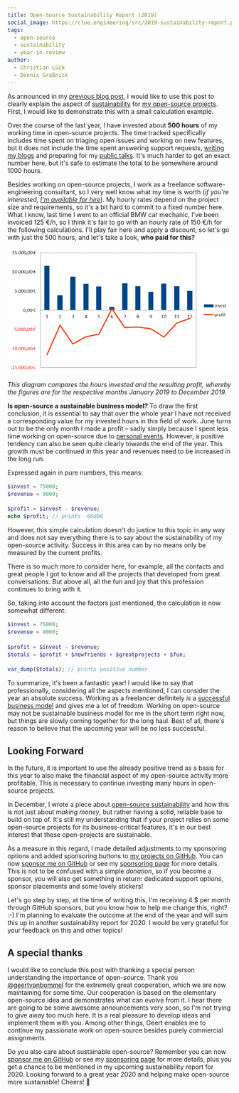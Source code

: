 ```yaml
---
title: Open-Source Sustainability Report (2019)
social_image: https://clue.engineering/src/2019-sustainability-report.png
tags:
  - open-source
  - sustainability
  - year-in-review
author:
  - Christian Lück
  - Dennis Graßnick
---
```


As announced in my [previous blog post](2019-in-review), I would like to use this post to clearly explain the aspect of [sustainability](https://24daysindecember.net/2019/12/15/open-source-sustainability/) for [my open-source projects](../#projects).
First, I would like to demonstrate this with a small calculation example.

Over the course of the last year, I have invested about **500 hours** of my working time in open-source projects.
The time tracked specifically includes time spent on triaging open issues and working on new features, but it does not include the time spent answering support requests, [writing my blogs](../blog) and preparing for my [public talks](../talks).
It's much harder to get an exact number here, but it's safe to estimate the total to be somewhere around 1000 hours.

Besides working on open-source projects, I work as a freelance software-engineering consultant, so I very well know what my time is worth (*if you're interested, [I'm available for hire](../support#consulting)*).
My hourly rates depend on the project size and requirements, so it's a bit hard to commit to a fixed number here.
What I know, last time I went to an official BMW car mechanic, I've been invoiced 125&nbsp;€/h, so I think it's fair to go with an hourly rate of 150 €/h for the following calculations.
I'll play fair here and apply a discount, so let's go with just the 500 hours, and let's take a look, **who paid for this?**

![2019 sustainability report chart](../src/2019-sustainability-report.png)

*This diagram compares the hours invested and the resulting profit, whereby the figures are for the respective months January 2019 to December 2019.* 

**Is open-source a sustainable business model?**
To draw the first conclusion, it is essential to say that over the whole year I have not received a corresponding value for my invested hours in this field of work.
June turns out to be the only month I made a profit – sadly simply because I spent less time working on open-source due to [personal events](2019-in-review).
However, a positive tendency can also be seen quite clearly towards the end of the year.
This growth must be continued in this year and revenues need to be increased in the long run.

Expressed again in pure numbers, this means:

```php
$invest = 75000;
$revenue = 9000;

$profit = $invest - $revenue;
echo $profit; // prints -66000
```

However, this simple calculation doesn't do justice to this topic in any way and does not say everything there is to say about the sustainability of my open-source activity.
Success in this area can by no means only be measured by the current profits.

There is so much more to consider here, for example, all the contacts and great people I got to know and all the projects that developed from great conversations.
But above all, all the fun and joy that this profession continues to bring with it.

So, taking into account the factors just mentioned, the calculation is now somewhat different:

```php
$invest = 75000;
$revenue = 9000;

$profit = $invest - $revenue;
$totals = $profit + $newfriends + $greatprojects + $fun;

var_dump($totals); // prints positive number
```

To summarize, it's been a fantastic year!
I would like to say that professionally, considering all the aspects mentioned, I can consider the year an absolute success.
Working as a freelancer definitely *is* a [successful business model](2019-in-review) and gives me a lot of freedom.
Working on open-source may not be sustainable business model for me in the short term right now, but things are slowly coming together for the long haul.
Best of all, there's reason to believe that the upcoming year will be no less successful.

## Looking Forward

In the future, it is important to use the already positive trend as a basis for this year to also make the financial aspect of my open-source activity more profitable.
This is necessary to continue investing many hours in open-source projects.

In December, I wrote a piece about [open-source sustainability](https://24daysindecember.net/2019/12/15/open-source-sustainability/) and how this is not just about *making money*, but rather having a solid, reliable base to build on top of.
It's still my understanding that if your project relies on some open-source projects for its business-critical features, it's in our best interest that these open-projects are sustainable.

As a measure in this regard, I made detailed adjustments to my sponsoring options and added sponsoring buttons to [my projects on GitHub](https://github.com/clue).
You can now [sponsor me on GitHub](https://github.com/sponsors/clue) or see my [sponsoring page](../support#sponsor) for more details.
This is not to be confused with a simple *donation*, so if you become a sponsor, you will also get something in return: dedicated support options, sponsor placements and some lovely stickers!

Let's go step by step, at the time of writing this, I'm receiving 4 $ per month through GitHub sponsors, but you know how to help me change this, right? :-)
I'm planning to evaluate the outcome at the end of the year and will sum this up in another sustainability report for 2020.
I would be very grateful for your feedback on this and other topics!

## A special thanks

I would like to conclude this post with thanking a special person understanding the importance of open-source.
Thank you [@geertvanbommel](https://github.com/geertvanbommel) for the extremely great cooperation, which we are now maintaining for some time.
Our cooperation is based on the elementary open-source idea and demonstrates what can evolve from it.
I hear there are going to be some awesome announcements very soon, so I'm not trying to give away too much here.
It is a real pleasure to develop ideas and implement them with you.
Among other things, Geert enables me to continue my passionate work on open-source besides purely commercial assignments.

Do you also care about sustainable open-source?
Remember you can now [sponsor me on GitHub](https://github.com/sponsors/clue) or see my [sponsoring page](../support#sponsor) for more details,
plus you get a chance to be mentioned in my upcoming sustainability report for 2020.
Looking forward to a great year 2020 and helping make open-source more sustainable! Cheers! 🎉
